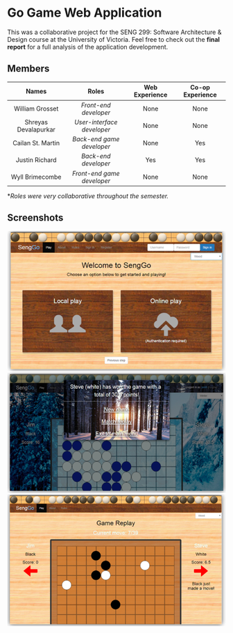 # Go Game Web Application
This was a collaborative project for the SENG 299: Software Architecture & Design course at the University of Victoria. Feel free to check out the **final report** for a full analysis of the application development.

## Members
| Names                | Roles                      | Web Experience | Co-op Experience |
| :------------------: |:--------------------------:| :-------------:|:----------------:|
| William Grosset      | *Front-end developer*      | None           | None             |
| Shreyas Devalapurkar | *User-interface developer* | None           | None             |
| Cailan St. Martin    | *Back-end game developer*  | None           | Yes              |
| Justin Richard       | *Back-end developer*       | Yes            | Yes              |
| Wyll Brimecombe      | *Front-end game developer* | None           | None             |
&#42;*Roles were very collaborative throughout the semester.*

## Screenshots
<p align='center'>
    <img src="https://github.com/williamgrosset/senggo/blob/master/screenshots/example1.png">
    <img src="https://github.com/williamgrosset/senggo/blob/master/screenshots/example2.png">
    <img src="https://github.com/williamgrosset/senggo/blob/master/screenshots/example3.png">
</p>
